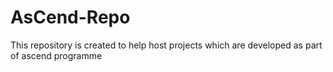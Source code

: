 # AsCend-Repo
This repository is created to help host projects which are developed as part of ascend programme

